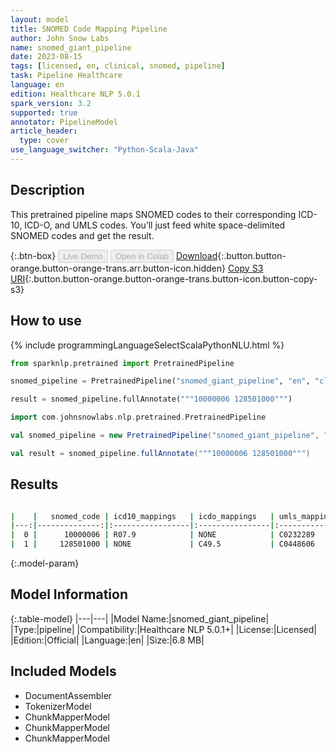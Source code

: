 ```yaml
---
layout: model
title: SNOMED Code Mapping Pipeline
author: John Snow Labs
name: snomed_giant_pipeline
date: 2023-08-15
tags: [licensed, en, clinical, snomed, pipeline]
task: Pipeline Healthcare
language: en
edition: Healthcare NLP 5.0.1
spark_version: 3.2
supported: true
annotator: PipelineModel
article_header:
  type: cover
use_language_switcher: "Python-Scala-Java"
---
```


## Description

This pretrained pipeline maps SNOMED codes to their corresponding ICD-10, ICD-O, and UMLS codes. You’ll just feed white space-delimited SNOMED codes and get the result.

{:.btn-box}
<button class="button button-orange" disabled>Live Demo</button>
<button class="button button-orange" disabled>Open in Colab</button>
[Download](https://s3.amazonaws.com/auxdata.johnsnowlabs.com/clinical/models/snomed_giant_pipeline_en_5.0.1_3.2_1692128865239.zip){:.button.button-orange.button-orange-trans.arr.button-icon.hidden}
[Copy S3 URI](s3://auxdata.johnsnowlabs.com/clinical/models/snomed_giant_pipeline_en_5.0.1_3.2_1692128865239.zip){:.button.button-orange.button-orange-trans.button-icon.button-copy-s3}

## How to use



<div class="tabs-box" markdown="1">
{% include programmingLanguageSelectScalaPythonNLU.html %}
  
```python
from sparknlp.pretrained import PretrainedPipeline

snomed_pipeline = PretrainedPipeline("snomed_giant_pipeline", "en", "clinical/models")

result = snomed_pipeline.fullAnnotate("""10000006 128501000""")
```
```scala
import com.johnsnowlabs.nlp.pretrained.PretrainedPipeline

val snomed_pipeline = new PretrainedPipeline("snomed_giant_pipeline", "en", "clinical/models")

val result = snomed_pipeline.fullAnnotate("""10000006 128501000""")
```
</div>

## Results

```bash

|    |   snomed_code | icd10_mappings   | icdo_mappings   | umls_mappings   |
|---:|--------------:|:-----------------|:----------------|:----------------|
|  0 |      10000006 | R07.9            | NONE            | C0232289        |
|  1 |     128501000 | NONE             | C49.5           | C0448606        |

```

{:.model-param}
## Model Information

{:.table-model}
|---|---|
|Model Name:|snomed_giant_pipeline|
|Type:|pipeline|
|Compatibility:|Healthcare NLP 5.0.1+|
|License:|Licensed|
|Edition:|Official|
|Language:|en|
|Size:|6.8 MB|

## Included Models

- DocumentAssembler
- TokenizerModel
- ChunkMapperModel
- ChunkMapperModel
- ChunkMapperModel
